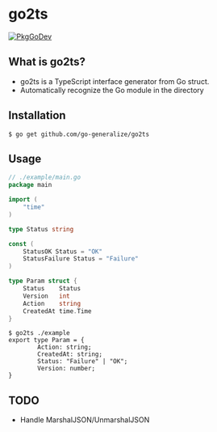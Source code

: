 # go2ts
[![PkgGoDev](https://pkg.go.dev/badge/go-generalize/go2ts)](https://pkg.go.dev/github.com/go-generalize/go2ts)

## What is go2ts?
- go2ts is a TypeScript interface generator from Go struct.
- Automatically recognize the Go module in the directory

## Installation
```console
$ go get github.com/go-generalize/go2ts
```

## Usage

```go
// ./example/main.go
package main

import (
    "time"
)

type Status string

const (
    StatusOK Status = "OK"
    StatusFailure Status = "Failure"
)

type Param struct {
    Status    Status
    Version   int
    Action    string
    CreatedAt time.Time
}
```

```console
$ go2ts ./example
export type Param = {
        Action: string;
        CreatedAt: string;
        Status: "Failure" | "OK";
        Version: number;
}
```

## TODO
- Handle MarshalJSON/UnmarshalJSON
